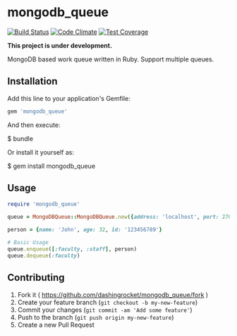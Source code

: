 mongodb_queue
=============

[![Build Status](https://api.shippable.com/projects/5498868ed46935d5fbc0d547/badge?branchName=master)](https://app.shippable.com/projects/5498868ed46935d5fbc0d547/builds/latest) [![Code Climate](https://codeclimate.com/github/dashingrocket/mongodb_queue/badges/gpa.svg)](https://codeclimate.com/github/dashingrocket/mongodb_queue) [![Test Coverage](https://codeclimate.com/github/dashingrocket/mongodb_queue/badges/coverage.svg)](https://codeclimate.com/github/dashingrocket/mongodb_queue)

**This project is under development.**

MongoDB based work queue written in Ruby.  Support multiple queues.

## Installation

Add this line to your application's Gemfile:

```ruby
gem 'mongodb_queue'
```

And then execute:

$ bundle

Or install it yourself as:

$ gem install mongodb_queue

## Usage

```ruby
require 'mongodb_queue'

queue = MongoDBQueue::MongoDBQueue.new({address: 'localhost', port: 27017, database: 'test-db', collection: 'test-queue'})

person = {name: 'John', age: 32, id: '123456789'}

# Basic Usage
queue.enqueue([:faculty, :staff], person)
queue.dequeue(:faculty)
```

## Contributing

1. Fork it ( https://github.com/dashingrocket/mongodb_queue/fork )
2. Create your feature branch (`git checkout -b my-new-feature`)
3. Commit your changes (`git commit -am 'Add some feature'`)
4. Push to the branch (`git push origin my-new-feature`)
5. Create a new Pull Request
